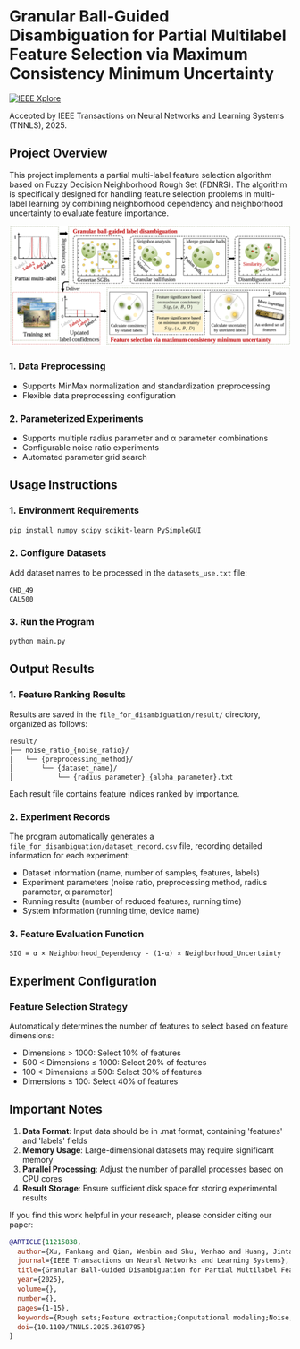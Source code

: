 # Granular Ball-Guided Disambiguation for Partial Multilabel Feature Selection via Maximum Consistency Minimum Uncertainty

[![IEEE Xplore](https://img.shields.io/badge/IEEE%20Xplore-View%20Paper-blue?style=for-the-badge&logo=ieee)](https://ieeexplore.ieee.org/document/11215838)

Accepted by IEEE Transactions on Neural Networks and Learning Systems (TNNLS), 2025.

## Project Overview

This project implements a partial multi-label feature selection algorithm based on Fuzzy Decision Neighborhood Rough Set (FDNRS). The algorithm is specifically designed for handling feature selection problems in multi-label learning by combining neighborhood dependency and neighborhood uncertainty to evaluate feature importance.

![1757467612101](image/README/1757467612101.png)

### 1. Data Preprocessing

- Supports MinMax normalization and standardization preprocessing
- Flexible data preprocessing configuration

### 2. Parameterized Experiments

- Supports multiple radius parameter and α parameter combinations
- Configurable noise ratio experiments
- Automated parameter grid search

## Usage Instructions

### 1. Environment Requirements

```bash
pip install numpy scipy scikit-learn PySimpleGUI
```

### 2. Configure Datasets

Add dataset names to be processed in the `datasets_use.txt` file:

```
CHD_49
CAL500
```

### 3. Run the Program

```bash
python main.py
```

## Output Results

### 1. Feature Ranking Results

Results are saved in the `file_for_disambiguation/result/` directory, organized as follows:

```
result/
├── noise_ratio_{noise_ratio}/
│   └── {preprocessing_method}/
│       └── {dataset_name}/
│           └── {radius_parameter}_{alpha_parameter}.txt
```

Each result file contains feature indices ranked by importance.

### 2. Experiment Records

The program automatically generates a `file_for_disambiguation/dataset_record.csv` file, recording detailed information for each experiment:

- Dataset information (name, number of samples, features, labels)
- Experiment parameters (noise ratio, preprocessing method, radius parameter, α parameter)
- Running results (number of reduced features, running time)
- System information (running time, device name)

### 3. Feature Evaluation Function

```
SIG = α × Neighborhood_Dependency - (1-α) × Neighborhood_Uncertainty
```

## Experiment Configuration

### Feature Selection Strategy

Automatically determines the number of features to select based on feature dimensions:

- Dimensions > 1000: Select 10% of features
- 500 < Dimensions ≤ 1000: Select 20% of features
- 100 < Dimensions ≤ 500: Select 30% of features
- Dimensions ≤ 100: Select 40% of features

## Important Notes

1. **Data Format**: Input data should be in .mat format, containing 'features' and 'labels' fields
2. **Memory Usage**: Large-dimensional datasets may require significant memory
3. **Parallel Processing**: Adjust the number of parallel processes based on CPU cores
4. **Result Storage**: Ensure sufficient disk space for storing experimental results


If you find this work helpful in your research, please consider citing our paper:
```bibtex
@ARTICLE{11215838,
  author={Xu, Fankang and Qian, Wenbin and Shu, Wenhao and Huang, Jintao and Ding, Weiping and Xia, Shuyin},
  journal={IEEE Transactions on Neural Networks and Learning Systems}, 
  title={Granular Ball-Guided Disambiguation for Partial Multilabel Feature Selection via Maximum Consistency Minimum Uncertainty}, 
  year={2025},
  volume={},
  number={},
  pages={1-15},
  keywords={Rough sets;Feature extraction;Computational modeling;Noise;Granular computing;Uncertainty;Electronic mail;Adaptation models;Noise measurement;Labeling;Feature selection;granular ball computing;multilabel learning (MLL);neighborhood rough set},
  doi={10.1109/TNNLS.2025.3610795}
}
```